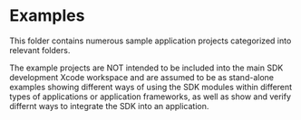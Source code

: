 # Examples

This folder contains numerous sample application projects categorized into relevant folders.

The example projects are NOT intended to be included into the main SDK development Xcode workspace and 
are assumed to be as stand-alone examples showing different ways of using the SDK modules
within different types of applications or application frameworks, as well as show and verify differnt ways 
to integrate the SDK into an application.

